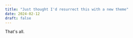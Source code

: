 ```yaml
---
title: "Just thought I'd resurrect this with a new theme"
date: 2024-02-12
draft: false
---
```

That's all.